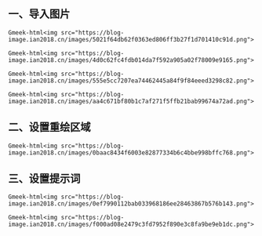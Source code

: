 ## 一、导入图片
`Gmeek-html<img src="https://blog-image.ian2018.cn/images/5021f64db62f0363ed806ff3b27f1d701410c91d.png">`

`Gmeek-html<img src="https://blog-image.ian2018.cn/images/4d0c62fc4fdb014da7f592a905a02f78009e9165.png">`

`Gmeek-html<img src="https://blog-image.ian2018.cn/images/555e5cc7207ea74462445a84f9f84eeed3298c82.png">`

`Gmeek-html<img src="https://blog-image.ian2018.cn/images/aa4c671bf80b1c7af271f5ffb21bab99674a72ad.png">`

## 二、设置重绘区域

`Gmeek-html<img src="https://blog-image.ian2018.cn/images/0baac8434f6003e82877334b6c4bbe998bffc768.png">`

## 三、设置提示词

`Gmeek-html<img src="https://blog-image.ian2018.cn/images/0ef7990112bab033968186ee28463867b576b143.png">`

`Gmeek-html<img src="https://blog-image.ian2018.cn/images/f000ad08e2479c3fd7952f890e3c8fa9be9eb1dc.png">`

<!-- ##{"timestamp":1709549831}## -->